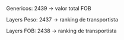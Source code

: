 Genericos:
2439 -> valor total FOB

Layers Peso:
2437 -> ranking de transportista

Layers FOB:
2438 -> ranking de transportista
